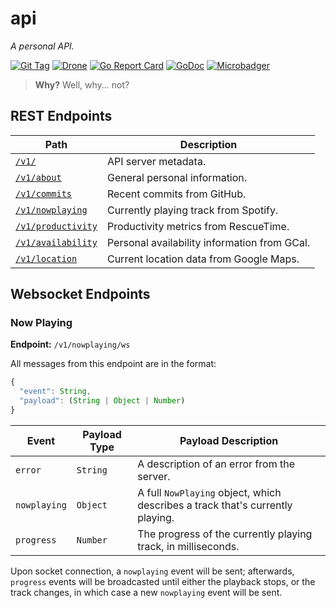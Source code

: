 # api

_A personal API._

[![Git Tag][tag-img]][tag]
[![Drone][drone-img]][drone]
[![Go Report Card][grp-img]][grp]
[![GoDoc][godoc-img]][godoc]
[![Microbadger][microbadger-img]][microbadger]

> **Why?** Well, why... not?

## REST Endpoints

| Path                                                           | Description                                  |
| -------------------------------------------------------------- | -------------------------------------------- |
| [`/v1/`](https://api.stevenxie.me/v1/)                         | API server metadata.                         |
| [`/v1/about`](https://api.stevenxie.me/v1/about)               | General personal information.                |
| [`/v1/commits`](https://api.stevenxie.me/v1/commits)           | Recent commits from GitHub.                  |
| [`/v1/nowplaying`](https://api.stevenxie.me/v1/nowplaying)     | Currently playing track from Spotify.        |
| [`/v1/productivity`](https://api.stevenxie.me/v1/productivity) | Productivity metrics from RescueTime.        |
| [`/v1/availability`](https://api.stevenxie.me/v1/availability) | Personal availability information from GCal. |
| [`/v1/location`](https://api.stevenxie.me/v1/location)         | Current location data from Google Maps.      |

## Websocket Endpoints

### Now Playing

**Endpoint:** `/v1/nowplaying/ws`

All messages from this endpoint are in the format:

```js
{
  "event": String,
  "payload": (String | Object | Number)
}
```

| Event        | Payload Type | Payload Description                                                           |
| ------------ | ------------ | ----------------------------------------------------------------------------- |
| `error`      | `String`     | A description of an error from the server.                                    |
| `nowplaying` | `Object`     | A full `NowPlaying` object, which describes a track that's currently playing. |
| `progress`   | `Number`     | The progress of the currently playing track, in milliseconds.                 |

Upon socket connection, a `nowplaying` event will be sent; afterwards,
`progress` events will be broadcasted until either the playback stops, or the
track changes, in which case a new `nowplaying` event will be sent.

[tag]: https://github.com/stevenxie/api/releases
[tag-img]: https://img.shields.io/github/tag/stevenxie/api.svg
[drone]: https://ci.stevenxie.me/stevenxie/api
[drone-img]: https://ci.stevenxie.me/api/badges/stevenxie/api/status.svg
[grp]: https://goreportcard.com/report/github.com/stevenxie/api
[grp-img]: https://goreportcard.com/badge/github.com/stevenxie/api
[godoc]: https://godoc.org/github.com/stevenxie/api
[godoc-img]: https://godoc.org/github.com/stevenxie/api?status.svg
[microbadger]: https://microbadger.com/images/stevenxie/api
[microbadger-img]: https://images.microbadger.com/badges/image/stevenxie/api.svg
